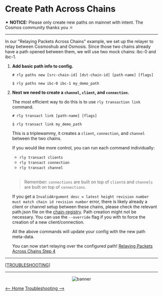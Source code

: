 # Create Path Across Chains

✦ **NOTICE:** Please only create new paths on mainnet with intent. The Cosmos community thanks you ⚛️

---

In our "Relaying Packets Across Chains" example, we set up the relayer to relay between Cosmoshub and Osmosis. Since those two chains already have a path opened between them, we will use two mock chains: ibc-0 and ibc-1.

1. **Add basic path info to config.**

    ```shell
    # rly paths new [src-chain-id] [dst-chain-id] [path-name] [flags]

    $ rly paths new ibc-0 ibc-1 my_demo_path
    ```

2. **Next we need to create a `channel`, `client`, and `connection`.**

    The most efficient way to do this is to use `rly transaction link` command.

    ```shell
    # rly transact link [path-name] [flags]

    $ rly transact link my_demo_path
    ```

    This is a triplewammy, it creates a `client`, `connection`, and `channel` between the two chains. 

    If you would like more control, you can run each command individually:

    - `rly transact clients`
    - `rly transact connection`
    - `rly transact channel`

    <br>

    >Remember: `connections` are built on top of `client`s and `channels` are built on top of `connections`.
    
    If you get a `InvalidArgument desc = latest height revision number must match chain id revision number` error, there is likely already a client or channel setup between these chains, please check the relevant path.json file on the [chain-registry](https://github.com/cosmos/chain-registry). Path creation might not be necessary. You can use the `--override` flag if you with to force the creation of a new client/connection.

    All the above commands will update your config with the new path meta-data. 
    
    You can now start relaying over the configured path! [Relaying Packets Across Chains Step 4](../README.md#basic-usage---relaying-packets-across-chains)

---

[[TROUBLESHOOTING](./troubleshooting.md)]

---

<div align="center"> 

![banner](./images/github-repo-banner.gif)
 </div>

[<-- Home](../README.md) [Troubleshooting -->](./troubleshooting.md)